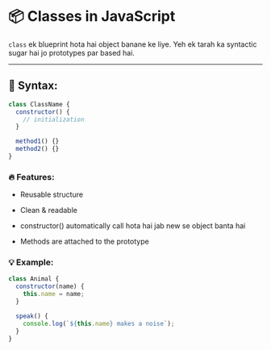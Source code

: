 # 📦 Classes in JavaScript

`class` ek blueprint hota hai object banane ke liye. Yeh ek tarah ka syntactic sugar hai jo prototypes par based hai.

---

## 📌 Syntax:

```js
class ClassName {
  constructor() {
    // initialization
  }

  method1() {}
  method2() {}
}
```

### 🔥 Features:
- Reusable structure

- Clean & readable

- constructor() automatically call hota hai jab new se object banta hai

- Methods are attached to the prototype

### 💡 Example:
```js
class Animal {
  constructor(name) {
    this.name = name;
  }

  speak() {
    console.log(`${this.name} makes a noise`);
  }
}
```